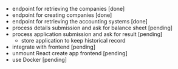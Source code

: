 - endpoint for retrieving the companies [done]
- endpoint for creating companies [done]
- endpoint for retrieving the accounting systems [done]
- process details submission and ask for balance sheet [pending]
- process application submission and ask for result [pending]
    - store application to keep historical record
- integrate with frontend [pending]
- unmount React create app frontend [pending]
- use Docker [pending]